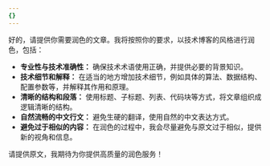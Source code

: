 ```yaml
---
{}
---
```


好的，请提供你需要润色的文章。我将按照你的要求，以技术博客的风格进行润色，包括：

*   **专业性与技术准确性：** 确保技术术语使用正确，并提供必要的背景知识。
*   **技术细节和解释：** 在适当的地方增加技术细节，例如具体的算法、数据结构、配置参数等，并解释其作用和原理。
*   **清晰的结构和段落：** 使用标题、子标题、列表、代码块等方式，将文章组织成逻辑清晰的结构。
*   **自然流畅的中文行文：** 避免生硬的翻译，使用自然的中文表达方式。
*   **避免过于相似的内容：** 在润色的过程中，我会尽量避免与原文过于相似，提供新的视角和信息。

请提供原文，我期待为你提供高质量的润色服务！